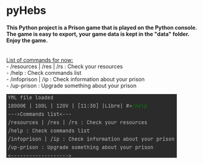 # pyHebs

<h4>This Python project is a Prison game that is played on the Python console. The game is easy to export, your game data is kept in the "data" folder. Enjoy the game.</h4><br>
<u>List of commands for now:</u><br>
           - /resources | /res | /rs : Check your resources<br>
           - /help : Check commands list<br>
           - /infoprison | /ip : Check information about your prison<br>
           - /up-prison : Upgrade something about your prison<br>

![image info](image_57.png)

